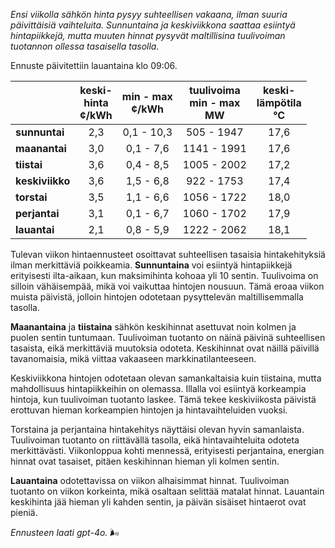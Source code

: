 *Ensi viikolla sähkön hinta pysyy suhteellisen vakaana, ilman suuria päivittäisiä vaihteluita. Sunnuntaina ja keskiviikkona saattaa esiintyä hintapiikkejä, mutta muuten hinnat pysyvät maltillisina tuulivoiman tuotannon ollessa tasaisella tasolla.*

Ennuste päivitettiin lauantaina klo 09:06.

|             | keski-<br>hinta<br>¢/kWh | min - max<br>¢/kWh | tuulivoima<br>min - max<br>MW | keski-<br>lämpötila<br>°C |
|:-------------|:----------------:|:----------------:|:-------------:|:-------------:|
| **sunnuntai**   | 2,3             | 0,1 - 10,3       | 505 - 1947    | 17,6         |
| **maanantai**   | 3,0             | 0,1 - 7,6        | 1141 - 1991   | 17,6         |
| **tiistai**     | 3,6             | 0,4 - 8,5        | 1005 - 2002   | 17,2         |
| **keskiviikko** | 3,6             | 1,5 - 6,8        | 922 - 1753    | 17,4         |
| **torstai**     | 3,5             | 1,1 - 6,6        | 1056 - 1722   | 18,0         |
| **perjantai**   | 3,1             | 0,1 - 6,7        | 1060 - 1702   | 17,9         |
| **lauantai**    | 2,1             | 0,8 - 5,9        | 1222 - 2062   | 18,1         |

Tulevan viikon hintaennusteet osoittavat suhteellisen tasaisia hintakehityksiä ilman merkittäviä poikkeamia. **Sunnuntaina** voi esiintyä hintapiikkejä erityisesti ilta-aikaan, kun maksimihinta kohoaa yli 10 sentin. Tuulivoima on silloin vähäisempää, mikä voi vaikuttaa hintojen nousuun. Tämä eroaa viikon muista päivistä, jolloin hintojen odotetaan pysyttelevän maltillisemmalla tasolla. 

**Maanantaina** ja **tiistaina** sähkön keskihinnat asettuvat noin kolmen ja puolen sentin tuntumaan. Tuulivoiman tuotanto on näinä päivinä suhteellisen tasaista, eikä merkittäviä muutoksia odoteta. Keskihinnat ovat näillä päivillä tavanomaisia, mikä viittaa vakaaseen markkinatilanteeseen.

Keskiviikkona hintojen odotetaan olevan samankaltaisia kuin tiistaina, mutta mahdollisuus hintapiikkeihin on olemassa. Illalla voi esiintyä korkeampia hintoja, kun tuulivoiman tuotanto laskee. Tämä tekee keskiviikosta päivistä erottuvan hieman korkeampien hintojen ja hintavaihteluiden vuoksi.

Torstaina ja perjantaina hintakehitys näyttäisi olevan hyvin samanlaista. Tuulivoiman tuotanto on riittävällä tasolla, eikä hintavaihteluita odoteta merkittävästi. Viikonloppua kohti mennessä, erityisesti perjantaina, energian hinnat ovat tasaiset, pitäen keskihinnan hieman yli kolmen sentin.

**Lauantaina** odotettavissa on viikon alhaisimmat hinnat. Tuulivoiman tuotanto on viikon korkeinta, mikä osaltaan selittää matalat hinnat. Lauantain keskihinta jää hieman yli kahden sentin, ja päivän sisäiset hintaerot ovat pieniä.

*Ennusteen laati gpt-4o.* 🌬️
